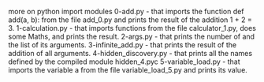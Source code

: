 more on python import modules
0-add.py - that imports the function def add(a, b): from the file add_0.py and prints the result of the addition 1 + 2 = 3.
1-calculation.py - that imports functions from the file calculator_1.py, does some Maths, and prints the result.
2-args.py - that prints the number of and the list of its arguments.
3-infinite_add.py - that prints the result of the addition of all arguments.
4-hidden_discovery.py - that prints all the names defined by the compiled module hidden_4.pyc
5-variable_load.py - that imports the variable a from the file variable_load_5.py and prints its value.

